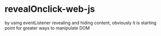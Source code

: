 # revealOnclick-web-js
by using eventListener revealing and hiding content, obviously it is starting point for greater ways to manipulate DOM
